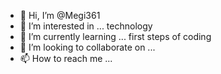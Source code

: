 - 👋 Hi, I’m @Megi361
- 👀 I’m interested in ... technology
- 🌱 I’m currently learning ... first steps of coding
- 💞️ I’m looking to collaborate on ...
- 📫 How to reach me ...

<!---
Megi361/Megi361 is a ✨ special ✨ repository because its `README.md` (this file) appears on your GitHub profile.
You can click the Preview link to take a look at your changes.
--->
